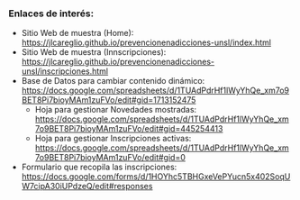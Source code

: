 ### Enlaces de interés:
- Sitio Web de muestra (Home): https://jlcareglio.github.io/prevencionenadicciones-unsl/index.html
- Sitio Web de muestra (Innscripciones): https://jlcareglio.github.io/prevencionenadicciones-unsl/inscripciones.html
- Base de Datos para cambiar contenido dinámico: https://docs.google.com/spreadsheets/d/1TUAdPdrHf1lWyYhQe_xm7o9BET8Pi7bioyMAm1zuFVo/edit#gid=1713152475
  - Hoja para gestionar Novedades mostradas: https://docs.google.com/spreadsheets/d/1TUAdPdrHf1lWyYhQe_xm7o9BET8Pi7bioyMAm1zuFVo/edit#gid=445254413
  - Hoja para gestionar Inscripciones activas: https://docs.google.com/spreadsheets/d/1TUAdPdrHf1lWyYhQe_xm7o9BET8Pi7bioyMAm1zuFVo/edit#gid=0
- Formulario que recopila las inscripciones: https://docs.google.com/forms/d/1HOYhc5TBHGxeVePYucn5x402SoqUW7cipA30iUPdzeQ/edit#responses
